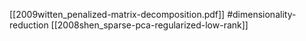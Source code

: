 [[2009witten_penalized-matrix-decomposition.pdf]]
#dimensionality-reduction
[[2008shen_sparse-pca-regularized-low-rank]]

